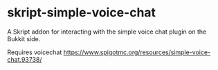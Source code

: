 # skript-simple-voice-chat

A Skript addon for interacting with the simple voice chat plugin on the Bukkit side.

Requires voicechat https://www.spigotmc.org/resources/simple-voice-chat.93738/
